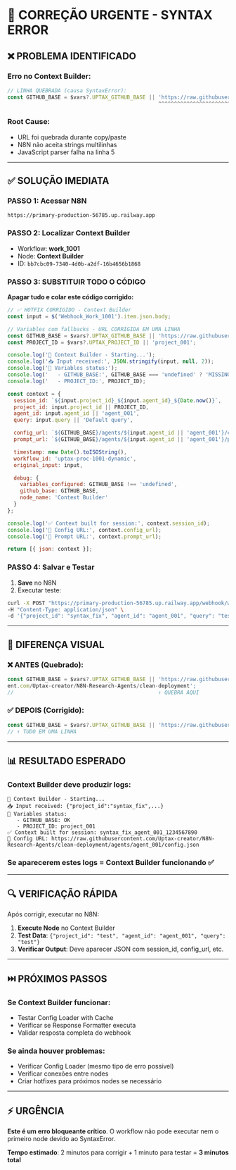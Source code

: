 # 🚨 CORREÇÃO URGENTE - SYNTAX ERROR

## ❌ **PROBLEMA IDENTIFICADO**

### **Erro no Context Builder:**
```javascript
// LINHA QUEBRADA (causa SyntaxError):
const GITHUB_BASE = $vars?.UPTAX_GITHUB_BASE || 'https://raw.githubusercont
                                                ^^^^^^^^^^^^^^^^^^^^^^^^^^^
```

### **Root Cause:**
- URL foi quebrada durante copy/paste
- N8N não aceita strings multilinhas
- JavaScript parser falha na linha 5

---

## ✅ **SOLUÇÃO IMEDIATA**

### **PASSO 1: Acessar N8N**
```
https://primary-production-56785.up.railway.app
```

### **PASSO 2: Localizar Context Builder**
- Workflow: **work_1001**
- Node: **Context Builder**
- ID: `bb7cbc09-7340-4d0b-a2df-16b4656b1868`

### **PASSO 3: SUBSTITUIR TODO O CÓDIGO**
**Apagar tudo e colar este código corrigido:**

```javascript
// ✅ HOTFIX CORRIGIDO - Context Builder
const input = $('Webhook_Work_1001').item.json.body;

// Variables com fallbacks - URL CORRIGIDA EM UMA LINHA
const GITHUB_BASE = $vars?.UPTAX_GITHUB_BASE || 'https://raw.githubusercontent.com/Uptax-creator/N8N-Research-Agents/clean-deployment';
const PROJECT_ID = $vars?.UPTAX_PROJECT_ID || 'project_001';

console.log('🎯 Context Builder - Starting...');
console.log('📥 Input received:', JSON.stringify(input, null, 2));
console.log('🔧 Variables status:');
console.log('   - GITHUB_BASE:', GITHUB_BASE === 'undefined' ? 'MISSING' : 'OK');
console.log('   - PROJECT_ID:', PROJECT_ID);

const context = {
  session_id: `${input.project_id}_${input.agent_id}_${Date.now()}`,
  project_id: input.project_id || PROJECT_ID,
  agent_id: input.agent_id || 'agent_001',
  query: input.query || 'Default query',

  config_url: `${GITHUB_BASE}/agents/${input.agent_id || 'agent_001'}/config.json`,
  prompt_url: `${GITHUB_BASE}/agents/${input.agent_id || 'agent_001'}/prompt.json`,

  timestamp: new Date().toISOString(),
  workflow_id: 'uptax-proc-1001-dynamic',
  original_input: input,

  debug: {
    variables_configured: GITHUB_BASE !== 'undefined',
    github_base: GITHUB_BASE,
    node_name: 'Context Builder'
  }
};

console.log('✅ Context built for session:', context.session_id);
console.log('🔗 Config URL:', context.config_url);
console.log('📄 Prompt URL:', context.prompt_url);

return [{ json: context }];
```

### **PASSO 4: Salvar e Testar**
1. **Save** no N8N
2. Executar teste:
```bash
curl -X POST "https://primary-production-56785.up.railway.app/webhook/work-1001" \
-H "Content-Type: application/json" \
-d '{"project_id": "syntax_fix", "agent_id": "agent_001", "query": "teste syntax corrigido"}'
```

---

## 🎯 **DIFERENÇA VISUAL**

### **❌ ANTES (Quebrado):**
```javascript
const GITHUB_BASE = $vars?.UPTAX_GITHUB_BASE || 'https://raw.githubusercont
ent.com/Uptax-creator/N8N-Research-Agents/clean-deployment';
//                                              ↑ QUEBRA AQUI
```

### **✅ DEPOIS (Corrigido):**
```javascript
const GITHUB_BASE = $vars?.UPTAX_GITHUB_BASE || 'https://raw.githubusercontent.com/Uptax-creator/N8N-Research-Agents/clean-deployment';
// ↑ TUDO EM UMA LINHA
```

---

## 📊 **RESULTADO ESPERADO**

### **Context Builder deve produzir logs:**
```
🎯 Context Builder - Starting...
📥 Input received: {"project_id":"syntax_fix",...}
🔧 Variables status:
   - GITHUB_BASE: OK
   - PROJECT_ID: project_001
✅ Context built for session: syntax_fix_agent_001_1234567890
🔗 Config URL: https://raw.githubusercontent.com/Uptax-creator/N8N-Research-Agents/clean-deployment/agents/agent_001/config.json
```

### **Se aparecerem estes logs = Context Builder funcionando ✅**

---

## 🔍 **VERIFICAÇÃO RÁPIDA**

Após corrigir, executar no N8N:
1. **Execute Node** no Context Builder
2. **Test Data**: `{"project_id": "test", "agent_id": "agent_001", "query": "test"}`
3. **Verificar Output**: Deve aparecer JSON com session_id, config_url, etc.

---

## ⏭️ **PRÓXIMOS PASSOS**

### **Se Context Builder funcionar:**
- Testar Config Loader with Cache
- Verificar se Response Formatter executa
- Validar resposta completa do webhook

### **Se ainda houver problemas:**
- Verificar Config Loader (mesmo tipo de erro possível)
- Verificar conexões entre nodes
- Criar hotfixes para próximos nodes se necessário

---

## ⚡ **URGÊNCIA**

**Este é um erro bloqueante crítico**. O workflow não pode executar nem o primeiro node devido ao SyntaxError.

**Tempo estimado**: 2 minutos para corrigir + 1 minuto para testar = **3 minutos total**